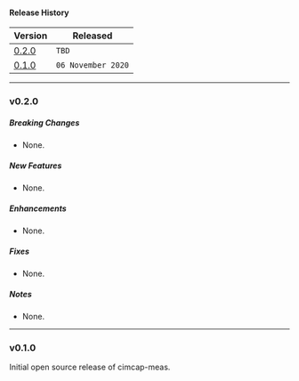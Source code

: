 #### Release History

| Version | Released |
| --- | --- |
|[0.2.0](#v020)| `TBD` |
| [0.1.0](#v010) | `06 November 2020` |

---

### v0.2.0

##### Breaking Changes
* None.

##### New Features
* None.

##### Enhancements
* None.

##### Fixes
* None.

##### Notes
* None.

---

### v0.1.0

Initial open source release of cimcap-meas.
